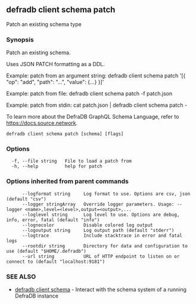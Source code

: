 ## defradb client schema patch

Patch an existing schema type

### Synopsis

Patch an existing schema.

Uses JSON PATCH formatting as a DDL.

Example: patch from an argument string:
  defradb client schema patch '[{ "op": "add", "path": "...", "value": {...} }]'

Example: patch from file:
  defradb client schema patch -f patch.json

Example: patch from stdin:
  cat patch.json | defradb client schema patch -

To learn more about the DefraDB GraphQL Schema Language, refer to https://docs.source.network.

```
defradb client schema patch [schema] [flags]
```

### Options

```
  -f, --file string   File to load a patch from
  -h, --help          help for patch
```

### Options inherited from parent commands

```
      --logformat string     Log format to use. Options are csv, json (default "csv")
      --logger stringArray   Override logger parameters. Usage: --logger <name>,level=<level>,output=<output>,...
      --loglevel string      Log level to use. Options are debug, info, error, fatal (default "info")
      --lognocolor           Disable colored log output
      --logoutput string     Log output path (default "stderr")
      --logtrace             Include stacktrace in error and fatal logs
      --rootdir string       Directory for data and configuration to use (default "$HOME/.defradb")
      --url string           URL of HTTP endpoint to listen on or connect to (default "localhost:9181")
```

### SEE ALSO

* [defradb client schema](defradb_client_schema.md)	 - Interact with the schema system of a running DefraDB instance

